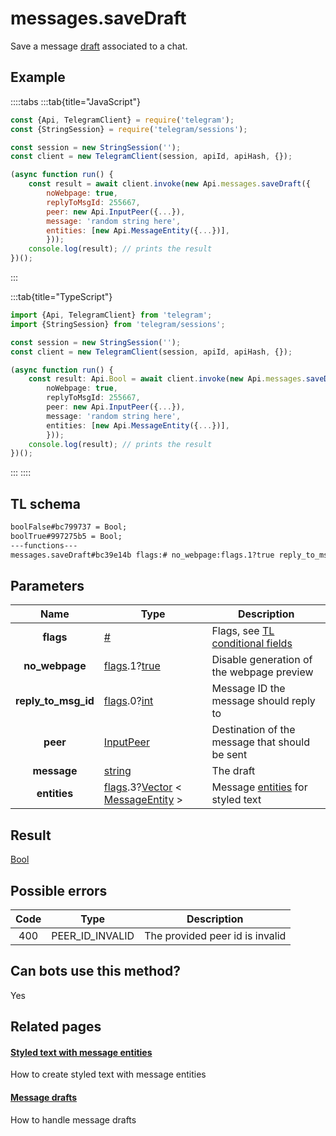 # messages.saveDraft

Save a message [draft](https://core.telegram.org/api/drafts) associated to a chat.

## Example

::::tabs
:::tab{title="JavaScript"}

```js
const {Api, TelegramClient} = require('telegram');
const {StringSession} = require('telegram/sessions');

const session = new StringSession('');
const client = new TelegramClient(session, apiId, apiHash, {});

(async function run() {
    const result = await client.invoke(new Api.messages.saveDraft({
		noWebpage: true,
		replyToMsgId: 255667,
		peer: new Api.InputPeer({...}),
		message: 'random string here',
		entities: [new Api.MessageEntity({...})],
		}));
    console.log(result); // prints the result
})();

```

:::

:::tab{title="TypeScript"}

```ts
import {Api, TelegramClient} from 'telegram';
import {StringSession} from 'telegram/sessions';

const session = new StringSession('');
const client = new TelegramClient(session, apiId, apiHash, {});

(async function run() {
    const result: Api.Bool = await client.invoke(new Api.messages.saveDraft({
		noWebpage: true,
		replyToMsgId: 255667,
		peer: new Api.InputPeer({...}),
		message: 'random string here',
		entities: [new Api.MessageEntity({...})],
		}));
    console.log(result); // prints the result
})();

```

:::
::::

## TL schema

```txt
boolFalse#bc799737 = Bool;
boolTrue#997275b5 = Bool;
---functions---
messages.saveDraft#bc39e14b flags:# no_webpage:flags.1?true reply_to_msg_id:flags.0?int peer:InputPeer message:string entities:flags.3?Vector<MessageEntity> = Bool;
```

## Parameters

|        Name         | Type                                                                                                                                                                                                 | Description                                                                                             |
| :-----------------: | ---------------------------------------------------------------------------------------------------------------------------------------------------------------------------------------------------- | ------------------------------------------------------------------------------------------------------- |
|      **flags**      | [#](https://core.telegram.org/type/%23)                                                                                                                                                              | Flags, see [TL conditional fields](https://core.telegram.org/mtproto/TL-combinators#conditional-fields) |
|   **no_webpage**    | [flags](https://core.telegram.org/mtproto/TL-combinators#conditional-fields).1?[true](https://core.telegram.org/constructor/true)                                                                    | Disable generation of the webpage preview                                                               |
| **reply_to_msg_id** | [flags](https://core.telegram.org/mtproto/TL-combinators#conditional-fields).0?[int](https://core.telegram.org/type/int)                                                                             | Message ID the message should reply to                                                                  |
|      **peer**       | [InputPeer](https://core.telegram.org/type/InputPeer)                                                                                                                                                | Destination of the message that should be sent                                                          |
|     **message**     | [string](https://core.telegram.org/type/string)                                                                                                                                                      | The draft                                                                                               |
|    **entities**     | [flags](https://core.telegram.org/mtproto/TL-combinators#conditional-fields).3?[Vector](https://core.telegram.org/type/Vector%20t) < [MessageEntity](https://core.telegram.org/type/MessageEntity) > | Message [entities](https://core.telegram.org/api/entities) for styled text                              |

## Result

[Bool](https://core.telegram.org/type/Bool)

## Possible errors

| Code | Type            | Description                     |
| :--: | --------------- | ------------------------------- |
| 400  | PEER_ID_INVALID | The provided peer id is invalid |

## Can bots use this method?

Yes

## Related pages

#### [Styled text with message entities](https://core.telegram.org/api/entities)

How to create styled text with message entities

#### [Message drafts](https://core.telegram.org/api/drafts)

How to handle message drafts
